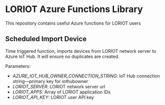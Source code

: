 # LORIOT Azure Functions Library

This repository contains useful Azure functions for LORIOT users

## Scheduled Import Device

Time triggered function, imports devices from LORIOT network server to Azure IoT Hub. It will ensure no duplicates are created.

Parameters:
* *AZURE_IOT_HUB_OWNER_CONNECTION_STRING*: IoT Hub connection string—primary key for iothubowner
* *LORIOT_SERVER*: LORIOT network server url
* *LORIOT_APPS*: Array of LORIOT application IDs
* *LORIOT_API_KEY*: LORIOT user API key